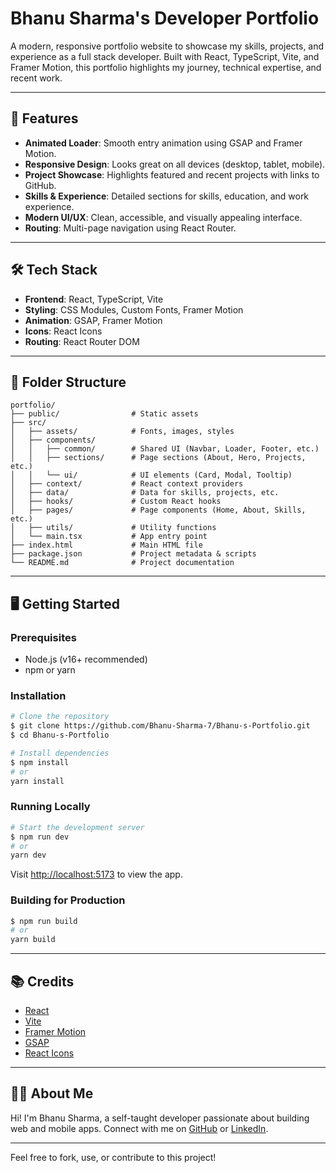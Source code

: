 # Bhanu Sharma's Developer Portfolio

A modern, responsive portfolio website to showcase my skills, projects, and experience as a full stack developer. Built with React, TypeScript, Vite, and Framer Motion, this portfolio highlights my journey, technical expertise, and recent work.

---

## 🚀 Features

- **Animated Loader**: Smooth entry animation using GSAP and Framer Motion.
- **Responsive Design**: Looks great on all devices (desktop, tablet, mobile).
- **Project Showcase**: Highlights featured and recent projects with links to GitHub.
- **Skills & Experience**: Detailed sections for skills, education, and work experience.
- **Modern UI/UX**: Clean, accessible, and visually appealing interface.
- **Routing**: Multi-page navigation using React Router.

---

## 🛠️ Tech Stack

- **Frontend**: React, TypeScript, Vite
- **Styling**: CSS Modules, Custom Fonts, Framer Motion
- **Animation**: GSAP, Framer Motion
- **Icons**: React Icons
- **Routing**: React Router DOM

---

## 📁 Folder Structure

```
portfolio/
├── public/                # Static assets
├── src/
│   ├── assets/            # Fonts, images, styles
│   ├── components/
│   │   ├── common/        # Shared UI (Navbar, Loader, Footer, etc.)
│   │   ├── sections/      # Page sections (About, Hero, Projects, etc.)
│   │   └── ui/            # UI elements (Card, Modal, Tooltip)
│   ├── context/           # React context providers
│   ├── data/              # Data for skills, projects, etc.
│   ├── hooks/             # Custom React hooks
│   ├── pages/             # Page components (Home, About, Skills, etc.)
│   ├── utils/             # Utility functions
│   └── main.tsx           # App entry point
├── index.html             # Main HTML file
├── package.json           # Project metadata & scripts
└── README.md              # Project documentation
```

---

## 🖥️ Getting Started

### Prerequisites
- Node.js (v16+ recommended)
- npm or yarn

### Installation
```bash
# Clone the repository
$ git clone https://github.com/Bhanu-Sharma-7/Bhanu-s-Portfolio.git
$ cd Bhanu-s-Portfolio

# Install dependencies
$ npm install
# or
yarn install
```

### Running Locally
```bash
# Start the development server
$ npm run dev
# or
yarn dev
```
Visit [http://localhost:5173](http://localhost:5173) to view the app.

### Building for Production
```bash
$ npm run build
# or
yarn build
```

---

## 📚 Credits
- [React](https://react.dev/)
- [Vite](https://vitejs.dev/)
- [Framer Motion](https://www.framer.com/motion/)
- [GSAP](https://greensock.com/gsap/)
- [React Icons](https://react-icons.github.io/react-icons/)

---

## 🙋‍♂️ About Me

Hi! I'm Bhanu Sharma, a self-taught developer passionate about building web and mobile apps. Connect with me on [GitHub](https://github.com/Bhanu-Sharma-7) or [LinkedIn](https://www.linkedin.com/in/bhanu-sharma-7/).

---

Feel free to fork, use, or contribute to this project!
